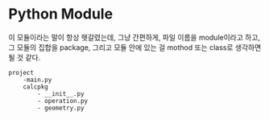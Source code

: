 # Python Module

이 모듈이라는 말이 항상 헷갈렸는데, 그냥 간편하게, 파일 이름을 module이라고 하고, 그 모듈의 집합을 package, 그리고 모듈 안에 있는 걸 mothod 또는 class로 생각하면 될 것 같다.

```
project
    -main.py
    calcpkg
        - __init__.py
        - operation.py
        - geometry.py
```